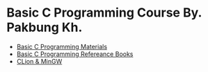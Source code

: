 # Basic C Programming Course By. Pakbung Kh.
* [Basic C Programming Materials](https://drive.google.com/drive/folders/1nqlA_Lj8vGzTq8SSPs5eOr05Zstge-RZ?usp=sharing)
* [Basic C Programming Refereance Books](https://drive.google.com/drive/folders/1kZUDNK8tSyhKZwVDEflU4QlxYilphxAh?usp=sharing)
* [CLion & MinGW](https://drive.google.com/drive/folders/1zn9k6cyXozSSoUujDgqOA5U8MZONYSWk?usp=sharing)
